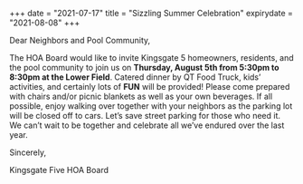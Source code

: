 +++
date = "2021-07-17"
title = "Sizzling Summer Celebration"
expirydate = "2021-08-08"
+++

Dear Neighbors and Pool Community,
 
The HOA Board would like to invite Kingsgate 5 homeowners, residents, and the pool community to join us on **Thursday, August 5th from 5:30pm to 8:30pm at the Lower Field**. Catered dinner by QT Food Truck, kids’ activities, and certainly lots of **FUN** will be provided! Please come prepared with chairs and/or picnic blankets as well as your own beverages. If all possible, enjoy walking over together with your neighbors as the parking lot will be closed off to cars. Let’s save street parking for those who need it. We can’t wait to be together and celebrate all we’ve endured over the last year. 
 
Sincerely, 

Kingsgate Five HOA Board